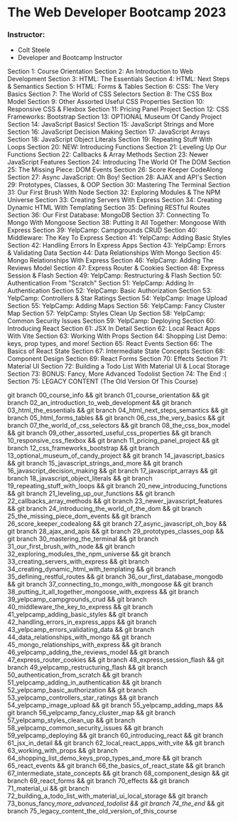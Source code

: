 # The Web Developer Bootcamp 2023

### Instructor:
- Colt Steele
- Developer and Bootcamp Instructor

Section 1: Course Orientation
Section 2: An Introduction to Web Development
Section 3: HTML: The Essentials
Section 4: HTML: Next Steps & Semantics
Section 5: HTML: Forms & Tables
Section 6: CSS: The Very Basics
Section 7: The World of CSS Selectors
Section 8: The CSS Box Model
Section 9: Other Assorted Useful CSS Properties
Section 10: Responsive CSS & Flexbox
Section 11: Pricing Panel Project
Section 12: CSS Frameworks: Bootstrap
Section 13: OPTIONAL Museum Of Candy Project
Section 14: JavaScript Basics!
Section 15: JavaScript Strings and More
Section 16: JavaScript Decision Making
Section 17: JavaScript Arrays
Section 18: JavaScript Object Literals
Section 19: Repeating Stuff With Loops
Section 20: NEW: Introducing Functions
Section 21: Leveling Up Our Functions
Section 22: Callbacks & Array Methods
Section 23: Newer JavaScript Features
Section 24: Introducing The World Of The DOM
Section 25: The Missing Piece: DOM Events
Section 26: Score Keeper CodeAlong
Section 27: Async JavaScript: Oh Boy!
Section 28: AJAX and API's
Section 29: Prototypes, Classes, & OOP
Section 30: Mastering The Terminal
Section 31: Our First Brush With Node
Section 32: Exploring Modules & The NPM Universe
Section 33: Creating Servers With Express
Section 34: Creating Dynamic HTML With Templating
Section 35: Defining RESTful Routes
Section 36: Our First Database: MongoDB
Section 37: Connecting To Mongo With Mongoose
Section 38: Putting It All Together: Mongoose With Express
Section 39: YelpCamp: Campgrounds CRUD
Section 40: Middleware: The Key To Express
Section 41: YelpCamp: Adding Basic Styles
Section 42: Handling Errors In Express Apps
Section 43: YelpCamp: Errors & Validating Data
Section 44: Data Relationships With Mongo
Section 45: Mongo Relationships With Express
Section 46: YelpCamp: Adding The Reviews Model
Section 47: Express Router & Cookies
Section 48: Express Session & Flash
Section 49: YelpCamp: Restructuring & Flash
Section 50: Authentication From "Scratch"
Section 51: YelpCamp: Adding In Authentication
Section 52: YelpCamp: Basic Authorization
Section 53: YelpCamp: Controllers & Star Ratings
Section 54: YelpCamp: Image Upload
Section 55: YelpCamp: Adding Maps
Section 56: YelpCamp: Fancy Cluster Map
Section 57: YelpCamp: Styles Clean Up
Section 58: YelpCamp: Common Security Issues
Section 59: YelpCamp: Deploying
Section 60: Introducing React
Section 61: JSX In Detail
Section 62: Local React Apps With Vite
Section 63: Working With Props
Section 64: Shopping List Demo: keys, prop types, and more!
Section 65: React Events
Section 66: The Basics of React State
Section 67: Intermediate State Concepts
Section 68: Component Design
Section 69: React Forms
Section 70: Effects
Section 71: Material UI
Section 72: Building a Todo List With Material UI & Local Storage
Section 73: BONUS: Fancy, More Advanced Todolist
Section 74: The End :(
Section 75: LEGACY CONTENT (The Old Version Of This Course)

git branch 00_course_info  && git branch 01_course_orientation && git branch 02_an_introduction_to_web_development && git branch 03_html_the_essentials && git branch 04_html_next_steps_semantics && git branch 05_html_forms_tables && git branch 06_css_the_very_basics && git branch 07_the_world_of_css_selectors && git branch 08_the_css_box_model && git branch 09_other_assorted_useful_css_properties && git branch 10_responsive_css_flexbox && git branch 11_pricing_panel_project && git branch 12_css_frameworks_bootstrap && git branch 13_optional_museum_of_candy_project && git branch 14_javascript_basics && git branch 15_javascript_strings_and_more && git branch 16_javascript_decision_making && git branch 17_javascript_arrays && git branch 18_javascript_object_literals && git branch 19_repeating_stuff_with_loops && git branch 20_new_introducing_functions && git branch 21_leveling_up_our_functions && git branch 22_callbacks_array_methods && git branch 23_newer_javascript_features && git branch 24_introducing_the_world_of_the_dom && git branch 25_the_missing_piece_dom_events && git branch 26_score_keeper_codealong && git branch 27_async_javascript_oh_boy && git branch 28_ajax_and_apis && git branch 29_prototypes_classes_oop && git branch 30_mastering_the_terminal && git branch 31_our_first_brush_with_node && git branch 32_exploring_modules_the_npm_universe && git branch 33_creating_servers_with_express && git branch 34_creating_dynamic_html_with_templating && git branch 35_defining_restful_routes && git branch 36_our_first_database_mongodb && git branch 37_connecting_to_mongo_with_mongoose && git branch 38_putting_it_all_together_mongoose_with_express && git branch 39_yelpcamp_campgrounds_crud && git branch 40_middleware_the_key_to_express && git branch 41_yelpcamp_adding_basic_styles && git branch 42_handling_errors_in_express_apps && git branch 43_yelpcamp_errors_validating_data && git branch 44_data_relationships_with_mongo && git branch 45_mongo_relationships_with_express && git branch 46_yelpcamp_adding_the_reviews_model && git branch 47_express_router_cookies && git branch 48_express_session_flash && git branch 49_yelpcamp_restructuring_flash && git branch 50_authentication_from_scratch && git branch 51_yelpcamp_adding_in_authentication && git branch 52_yelpcamp_basic_authorization && git branch 53_yelpcamp_controllers_star_ratings && git branch 54_yelpcamp_image_upload && git branch 55_yelpcamp_adding_maps && git branch 56_yelpcamp_fancy_cluster_map && git branch 57_yelpcamp_styles_clean_up && git branch 58_yelpcamp_common_security_issues && git branch 59_yelpcamp_deploying && git branch 60_introducing_react && git branch 61_jsx_in_detail && git branch 62_local_react_apps_with_vite && git branch 63_working_with_props && git branch 64_shopping_list_demo_keys_prop_types_and_more && git branch 65_react_events && git branch 66_the_basics_of_react_state && git branch 67_intermediate_state_concepts && git branch 68_component_design && git branch 69_react_forms && git branch 70_effects && git branch 71_material_ui && git branch 72_building_a_todo_list_with_material_ui_local_storage && git branch 73_bonus_fancy,_more_advanced_todolist && git branch 74_the_end_ && git branch 75_legacy_content_the_old_version_of_this_course